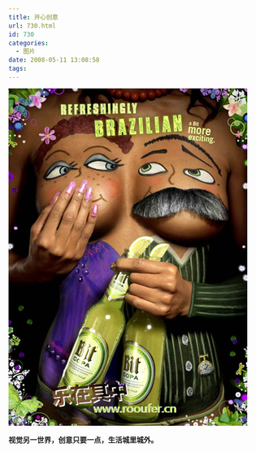 ```yaml
---
title: 开心创意
url: 730.html
id: 730
categories:
  - 图片
date: 2008-05-11 13:08:58
tags:
---
```


![](/images/attachments/month_0805/u200851913911.jpg)  
  

**视觉另一世界，创意只要一点，生活城里城外。**